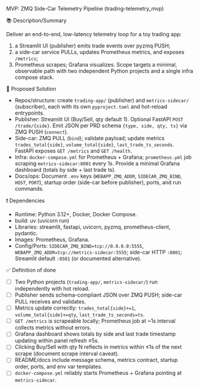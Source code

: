 MVP: ZMQ Side-Car Telemetry Pipeline (trading-telemetry_mvp)

📚 Description/Summary

Deliver an end-to-end, low-latency telemetry loop for a toy trading app:

1. a Streamlit UI (publisher) emits trade events over pyzmq PUSH;
2. a side-car service PULLs, updates Prometheus metrics, and exposes `/metrics`;
3. Prometheus scrapes; Grafana visualizes. Scope targets a minimal, observable path with two independent Python projects and a single infra compose stack.

💭 Proposed Solution

- Repos/structure: create `trading-app/` (publisher) and `metrics-sidecar/` (subscriber), each with its own `pyproject.toml` and hot-reload entrypoints.
- Publisher: Streamlit UI (Buy/Sell, qty default 1). Optional FastAPI `POST /trade/{side}`. Emit JSON per PRD schema `{type, side, qty, ts}` via ZMQ PUSH (`connect`).
- Side-car: ZMQ PULL (`bind`); validate payload; update metrics `trades_total{side}`, `volume_total{side}`, `last_trade_ts_seconds`. FastAPI exposes `GET /metrics` and `GET /health`.
- Infra: `docker-compose.yml` for Prometheus + Grafana; `prometheus.yml` job scraping `metrics-sidecar:8001` every 1s. Provide a minimal Grafana dashboard (totals by side + last trade ts).
- Docs/ops: Document `.env` keys (`WEBAPP_ZMQ_ADDR`, `SIDECAR_ZMQ_BIND`, `HOST`, `PORT`), startup order (side-car before publisher), ports, and run commands.

❗ Dependencies

- Runtime: Python 3.12+, Docker, Docker Compose.
- build: uv (uvicorn run)
- Libraries: streamlit, fastapi, uvicorn, pyzmq, prometheus-client, pydantic.
- Images: Prometheus, Grafana.
- Config/Ports: `SIDECAR_ZMQ_BIND=tcp://0.0.0.0:5555`, `WEBAPP_ZMQ_ADDR=tcp://metrics-sidecar:5555`; side-car HTTP `:8001`; Streamlit default `:8501` (or documented alternative).

✅ Definition of done

- [ ] Two Python projects (`trading-app/`, `metrics-sidecar/`) run independently with hot reload.
- [ ] Publisher sends schema-compliant JSON over ZMQ PUSH; side-car PULL receives and validates.
- [ ] Metrics update correctly: `trades_total{side}+=1`, `volume_total{side}+=qty`, `last_trade_ts_seconds=ts`.
- [ ] `GET /metrics` is scrapeable locally; Prometheus job at ~1s interval collects metrics without errors.
- [ ] Grafana dashboard shows totals by side and last trade timestamp updating within panel refresh ≤5s.
- [ ] Clicking Buy/Sell with qty N reflects in metrics within ≤1s of the next scrape (document scrape interval caveat).
- [ ] README/docs include message schema, metrics contract, startup order, ports, and env var templates.
- [ ] `docker-compose.yml` reliably starts Prometheus + Grafana pointing at `metrics-sidecar`.
